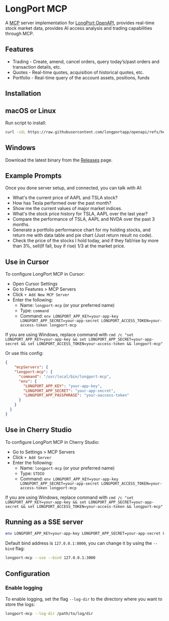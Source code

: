# LongPort MCP

A [MCP](https://modelcontextprotocol.io/introduction) server implementation for [LongPort OpenAPI](https://open.longportapp.com), provides real-time stock market data, provides AI access analysis and trading capabilities through MCP.

## Features

- Trading - Create, amend, cancel orders, query today’s/past orders and transaction details, etc.
- Quotes - Real-time quotes, acquisition of historical quotes, etc.
- Portfolio - Real-time query of the account assets, positions, funds

## Installation

## macOS or Linux

Run script to install:

```bash
curl -sSL https://raw.githubusercontent.com/longportapp/openapi/refs/heads/main/mcp/install | bash
```

## Windows

Download the latest binary from the [Releases](https://github.com/longportapp/openapi/releases/tag/longport-mcp-0.1.0) page.

## Example Prompts

Once you done server setup, and connected, you can talk with AI:

- What's the current price of AAPL and TSLA stock?
- How has Tesla performed over the past month?
- Show me the current values of major market indices.
- What's the stock price history for TSLA, AAPL over the last year?
- Compare the performance of TSLA, AAPL and NVDA over the past 3 months.
- Generate a portfolio performance chart for my holding stocks, and return me with data table and pie chart (Just return result no code).
- Check the price of the stocks I hold today, and if they fall/rise by more than 3%, sell(If fall, buy if rise) 1/3 at the market price.

## Use in Cursor

To configure LongPort MCP in Cursor:

- Open Cursor Settings
- Go to Features > MCP Servers
- Click `+ Add New MCP Server`
- Enter the following:
  - Name: `longport-mcp` (or your preferred name)
  - Type: `command`
  - Command: `env LONGPORT_APP_KEY=your-app-key LONGPORT_APP_SECRET=your-app-secret LONGPORT_ACCESS_TOKEN=your-access-token longport-mcp`

If you are using Windows, replace command with `cmd /c "set LONGPORT_APP_KEY=your-app-key && set LONGPORT_APP_SECRET=your-app-secret && set LONGPORT_ACCESS_TOKEN=your-access-token && longport-mcp"`

Or use this config:

```json
{
    "mcpServers": {
    "longport-mcp": {
      "command": "/usr/local/bin/longport-mcp",
      "env": {
        "LONGPORT_APP_KEY": "your-app-key",
        "LONGPORT_APP_SECRET": "your-app-secret",
        "LONGPORT_APP_PASSPHRASE": "your-aaccess-token"
      }
    }
  }
}
```

## Use in Cherry Studio

To configure LongPort MCP in Cherry Studio:

- Go to Settings > MCP Servers
- Click `+ Add Server`
- Enter the following:
  - Name: `longport-mcp` (or your preferred name)
  - Type: `STDIO`
  - Command: `env LONGPORT_APP_KEY=your-app-key LONGPORT_APP_SECRET=your-app-secret LONGPORT_ACCESS_TOKEN=your-access-token longport-mcp`

If you are using Windows, replace command with `cmd /c "set LONGPORT_APP_KEY=your-app-key && set LONGPORT_APP_SECRET=your-app-secret && set LONGPORT_ACCESS_TOKEN=your-access-token && longport-mcp"`

## Running as a SSE server

```bash
env LONGPORT_APP_KEY=your-app-key LONGPORT_APP_SECRET=your-app-secret LONGPORT_ACCESS_TOKEN=your-access-token longport-mcp --sse
```

Default bind address is `127.0.0.1:8000`, you can change it by using the `--bind` flag:

```bash
longport-mcp --sse --bind 127.0.0.1:3000
```

## Configuration

### Enable logging

To enable logging, set the flag `--log-dir` to the directory where you want to store the logs:

```bash
longport-mcp --log-dir /path/to/log/dir
```
